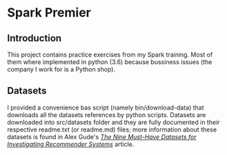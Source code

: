 # Spark Premier # 

## Introduction ##
 
 This project contains practice exercises from my Spark training. Most of them where implemented in python (3.6) because bussiness issues (the company I work for is a Python shop).

## Datasets ##

I provided a convenience bas script (namely bin/download-data) that downloads all the datasets references by python scripts. Datasets are downloaded into src/datasets folder and they are fully documented in their respective readme.txt (or readme.md) files; more information about these datasets is found in Alex Gude's [*The Nine Must-Have Datasets for Investigating Recommender Systems*](https://gab41.lab41.org/the-nine-must-have-datasets-for-investigating-recommender-systems-ce9421bf981c) article.


